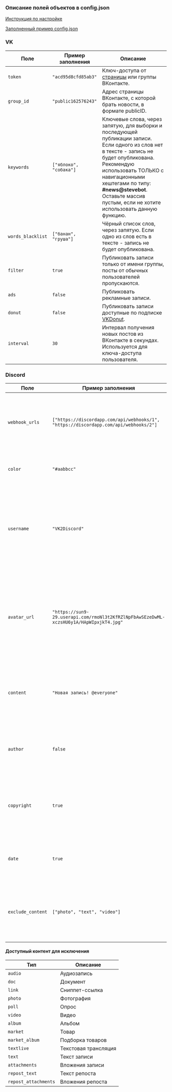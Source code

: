 ### Описание полей объектов в config.json

[Инструкция по настройке](https://github.com/MrZillaGold/VK2Discord/wiki/%D0%98%D0%BD%D1%81%D1%82%D1%80%D1%83%D0%BA%D1%86%D0%B8%D1%8F)

[Заполненный пример config.json](https://github.com/MrZillaGold/VK2Discord/blob/master/config_example.json)


### VK

| Поле              | Пример заполнения         | Описание                                                                                                                                                                                                                                                                                                |
| ----------------- | ------------------------- | ------------------------------------------------------------------------------------------------------------------------------------------------------------------------------------------------------------------------------------------------------------------------------------------------------- |
| `token`           | `"acd95d8cfd85ab3"`       | Ключ-доступа от [страницы](https://vk.cc/9bJ69C) или группы ВКонтакте.                                                                                                                                                                                                                                  |
| `group_id`        | `"public162576243"`  | Адрес страницы ВКонтакте, с которой брать новости, в формате publicID.                                                                                                                                                                                                                                                       |
| `keywords`        | `["яблоко", "собака"]`    | Ключевые слова, через запятую, для выборки и последующей публикации записи. Если одного из слов нет в тексте - запись не будет опубликована. Рекомендую использовать ТОЛЬКО с навигационными хештегами по типу: **#news@stevebot**. Оставьте массив пустым, если не хотите использовать данную функцию. |
| `words_blacklist` | `["банан", "груша"]`      | Чёрный список слов, через запятую. Если одно из слов есть в тексте - запись не будет опубликована.                                                                                                                                                                                                      |
| `filter`          | `true`                    | Публиковать записи только от имени группы, посты от обычных пользователей пропускаются.                                                                                                                                                                                                                 |
| `ads`             | `false`                   | Публиковать рекламные записи.                                                                                                                                                                                                                                                                           |
| `donut`           | `false`                   | Публиковать записи доступные по подписке [VKDonut](https://vk.com/blog/vk-donut).                                                                                                                                                                                                                       |
| `interval`        | `30`                      | Интервал получения новых постов из ВКонтакте в секундах. Используется для ключа-доступа пользователя.                                                                                                                                                                                                   |

### Discord

| Поле              | Пример заполнения                                                                      | Описание                                                                                                                              |
| ----------------- | -------------------------------------------------------------------------------------- | ------------------------------------------------------------------------------------------------------------------------------------- |
| `webhook_urls`    | `["https://discordapp.com/api/webhooks/1", "https://discordapp.com/api/webhooks/2"]`   | WebHook-ссылки, можно использовать несколько ссылок на разные каналы Discord.                                                         |
| `color`           | `"#aabbcc"`                                                                            | Цвет рамки сообщения Discord в формате [HEX](https://www.color-hex.com/).                                                             |
| `username`        | `"VK2Discord"`                                                                         | Имя для Webhook, показывается в качестве имени бота. (Строку можно оставить пустой, если не хотите менять Webhook имя)                |
| `avatar_url`      | `"https://sun9-29.userapi.com/rmoNl3t2KfRZlNpFbAwSEzeDwML-xczsHU6y1A/HApWIpxjkT4.jpg"` | Ссылка на аватар Webhook, используется в качестве аватарки бота. (Строку можно оставить пустой, если не хотите менять Webhook аватар) |
| `content`         | `"Новая запись! @everyone"`                                                            | Сообщение которое добавляется перед отправкой, можно использовать для упоминаний.                                                     |
| `author`          | `false`                                                                                | Указывать автора записи ВКонтакте (если имеется) в сообщении Discord.                                                                 |
| `copyright`       | `true`                                                                                 | Указывать источник записи ВКонтакте и подпись автора (если имеется) в сообщении Discord.                                              |
| `date`            | `true`                                                                                 | Добавлять дату публикации записи ВКонтакте в сообщении Discord.                                                                       |
| `exclude_content` | `["photo", "text", "video"]`                                                           | Массив с типами контента для исключения из сообщения Discord. [Доступные значения](#доступный-контент-для-исключения).                                                     |

#### Доступный контент для исключения

| Тип                   | Описание                 |
| --------------------- | ------------------------ |
| `audio`               | Аудиозапись              |
| `doc`                 | Документ                 |
| `link`                | Сниппет-ссылка           |
| `photo`               | Фотография               |
| `poll`                | Опрос                    |
| `video`               | Видео                    |
| `album`               | Альбом                   |
| `market`              | Товар                    |
| `market_album`        | Подборка товаров         |
| `textlive`            | Текстовая трансляция     |
| `text`                | Текст записи             |
| `attachments`         | Вложения записи          |
| `repost_text`         | Текст репоста            |
| `repost_attachments`  | Вложения репоста         |
